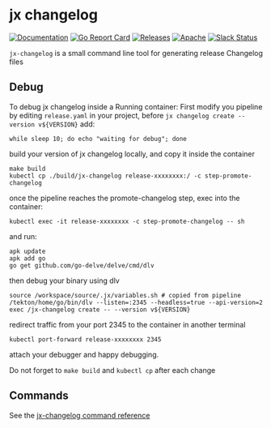 # jx changelog

[![Documentation](https://godoc.org/github.com/jenkins-x-plugins/jx-changelog?status.svg)](https://pkg.go.dev/mod/github.com/jenkins-x-plugins/jx-changelog)
[![Go Report Card](https://goreportcard.com/badge/github.com/jenkins-x-plugins/jx-changelog)](https://goreportcard.com/report/github.com/jenkins-x-plugins/jx-changelog)
[![Releases](https://img.shields.io/github/release-pre/jenkins-x/jx-changelog.svg)](https://github.com/jenkins-x-plugins/jx-changelog/releases)
[![Apache](https://img.shields.io/badge/license-Apache-blue.svg)](https://github.com/jenkins-x-plugins/jx-changelog/blob/master/LICENSE)
[![Slack Status](https://img.shields.io/badge/slack-join_chat-white.svg?logo=slack&style=social)](https://slack.k8s.io/)

`jx-changelog` is a small command line tool for generating release Changelog files

## Debug
To debug jx changelog inside a Running container:
First modify you pipeline by editing `release.yaml`  in your project,
before `jx changelog create --version v${VERSION}` add:
```shell script
while sleep 10; do echo "waiting for debug"; done
```
build your version of jx changelog locally, and copy it inside the container
```shell script
make build
kubectl cp ./build/jx-changelog release-xxxxxxxx:/ -c step-promote-changelog
```
once the pipeline reaches the promote-changelog step, exec into the container:
```shell script
kubectl exec -it release-xxxxxxxx -c step-promote-changelog -- sh
```
and run:
```shell script
apk update
apk add go
go get github.com/go-delve/delve/cmd/dlv
```
then debug your binary using dlv
```shell script
source /workspace/source/.jx/variables.sh # copied from pipeline
/tekton/home/go/bin/dlv --listen=:2345 --headless=true --api-version=2 exec /jx-changelog create -- --version v${VERSION}
```
redirect traffic from your port 2345 to the container in another terminal
```shell script
kubectl port-forward release-xxxxxxxx 2345
```
attach your debugger and happy debugging.

Do not forget to `make build` and `kubectl cp` after each change

## Commands

See the [jx-changelog command reference](https://jenkins-x.io/v3/develop/reference/jx/changelog/)

